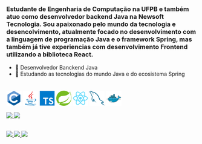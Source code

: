 ### Estudante de Engenharia de Computação na UFPB e também atuo como desenvolvedor backend Java na Newsoft Tecnologia. Sou apaixonado pelo mundo da tecnologia e desencolvimento, atualmente focado no desenvolvimento com a linguagem de programação Java e o framework Spring, mas também já tive experiencias com desenvolvimento Frontend utilizando a biblioteca React.

- 🔭 Desenvolvedor Banckend Java
- 🌱 Estudando as tecnologias do mundo Java e do ecosistema Spring

<br>

<div style="margin-top: 5px;display: inline_block">
  <img align="center" alt="C" height="40" width"40" src="https://raw.githubusercontent.com/devicons/devicon/master/icons/c/c-original.svg">
  <img align="center" alt="Java" height="40" width"40" src="https://raw.githubusercontent.com/devicons/devicon/master/icons/java/java-original.svg">
  <img align="center" alt="spring" height="40" width"40" src="https://raw.githubusercontent.com/devicons/devicon/master/icons/typescript/typescript-original.svg">
  <img align="center" alt="spring" height="40" width"40" src="https://raw.githubusercontent.com/devicons/devicon/master/icons/spring/spring-original.svg">
  <img align="center" alt="spring" height="40" width"40" src="https://raw.githubusercontent.com/devicons/devicon/master/icons/react/react-original.svg">
  <img align="center" alt="mysql" height="40" width"40" src="https://raw.githubusercontent.com/devicons/devicon/master/icons/mysql/mysql-original.svg">
  <img align="center" alt="spring" height="40" width"40" src="https://raw.githubusercontent.com/devicons/devicon/master/icons/docker/docker-original.svg">
</div>

<br>

<div>
  <a href="https://github.com/Rosivaldo-Lucas">
    <img height="180em" src="https://github-readme-stats.vercel.app/api?username=Rosivaldo-Lucas&show_icons=true&theme=dark&include_all_commits=true&count_private=true">
    <img height="180em" src="https://github-readme-stats.vercel.app/api/top-langs/?username=Rosivaldo-Lucas&layout=compact&langs_count=16&theme=dark">
  </a>
</div>

##
  
<div>
  <!-- LINKEDIN -->
  <a href="https://www.linkedin.com/in/rosivaldo-lucas-da-silva/" target="_blank">
    <img src="https://img.shields.io/badge/-LinkedIn-%230077B5?style=for-the-badge&logo=linkedin&logoColor=white">
  </a>

  <!-- GMAIL -->
  <a href="mailto:rosivaldosilva@eng.ci.ufpb.br" target="_blank">
    <img src="https://img.shields.io/badge/-Gmail-%23333?style=for-the-badge&logo=gmail&logoColor=white">
  </a>
  
  <!-- INSTAGRAM -->
  <a href="https://www.instagram.com/rosivaldo_lucas/" target="_blank">
    <img src="https://img.shields.io/badge/-Instagram-%23E4405F?style=for-the-badge&logo=instagram&logoColor=white">
  </a>
</div>
